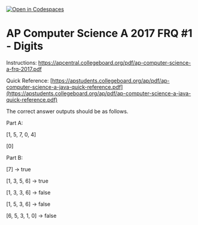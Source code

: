 [![Open in Codespaces](https://classroom.github.com/assets/launch-codespace-2972f46106e565e64193e422d61a12cf1da4916b45550586e14ef0a7c637dd04.svg)](https://classroom.github.com/open-in-codespaces?assignment_repo_id=19146313)
# AP Computer Science A 2017 FRQ #1 - Digits

Instructions: https://apcentral.collegeboard.org/pdf/ap-computer-science-a-frq-2017.pdf

Quick Reference:  [https://apstudents.collegeboard.org/ap/pdf/ap-computer-science-a-java-quick-reference.pdf](https://apstudents.collegeboard.org/ap/pdf/ap-computer-science-a-java-quick-reference.pdf) 

The correct answer outputs should be as follows.

Part A:

[1, 5, 7, 0, 4]

[0]

Part B:

[7] -> true

[1, 3, 5, 6] -> true

[1, 3, 3, 6] -> false

[1, 5, 3, 6] -> false

[6, 5, 3, 1, 0] -> false
